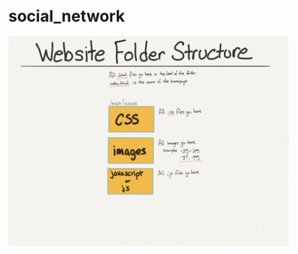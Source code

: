 # social_network


![alt text](https://github.com/thenaserov/social_network/blob/main/structure.png)
